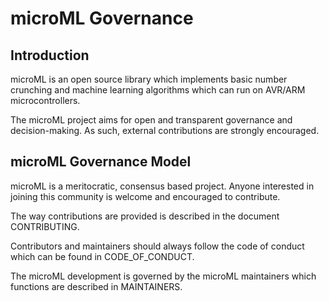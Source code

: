 # microML Governance

## Introduction

microML is an open source library which implements basic number crunching and
machine learning algorithms which can run on AVR/ARM microcontrollers.

The microML project aims for open and transparent governance and decision-making.
As such, external contributions are strongly encouraged.

## microML Governance Model

microML is a meritocratic, consensus based project. Anyone interested
in joining this community is welcome and encouraged to contribute.

The way contributions are provided is described in the document CONTRIBUTING.

Contributors and maintainers should always follow the code of conduct which can
be found in CODE_OF_CONDUCT.

The microML development is governed by the microML maintainers which functions
are described in MAINTAINERS.

